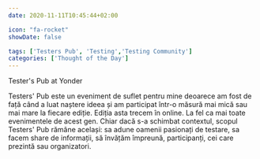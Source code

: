 ```yaml
---
date: 2020-11-11T10:45:44+02:00

icon: "fa-rocket"
showDate: false

tags: ['Testers Pub', 'Testing','Testing Community']
categories: ['Thought of the Day']
---
```

Tester's Pub at Yonder

Testers' Pub este un eveniment de suflet pentru mine deoarece am fost de față când a luat naștere ideea 
și am participat într-o măsură mai mică sau mai mare la fiecare ediție.
Ediția asta trecem în online. La fel ca mai toate evenimentele de acest gen.
Chiar dacă s-a schimbat contextul, scopul Testers' Pub rămâne același: sa adune oamenii pasionați de 
testare, sa facem share de informații, să învățăm împreună, participanți, cei care prezintă sau 
organizatori.